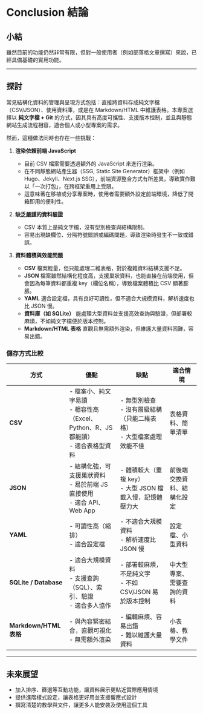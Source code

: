 # Conclusion 結論
## 小結
雖然目前的功能仍然非常有限，但對一般使用者（例如部落格文章撰寫）來說，已經具備基礎的實用功能。  

---
## 探討

常見結構化資料的管理與呈現方式包括：直接將資料存成純文字檔（CSV/JSON）、使用資料庫，或是在 Markdown/HTML 中維護表格。本專案選擇以 **純文字檔 + Git** 的方式，因其具有高度可攜性、支援版本控制，並且與靜態網站生成流程相容，適合個人或小型專案的需求。  

然而，這種做法同時也存在一些挑戰：  

1. **渲染依賴前端 JavaScript**  
   - 目前 CSV 檔案需要透過額外的 JavaScript 來進行渲染。  
   - 在不同靜態網站產生器（SSG, Static Site Generator）框架中（例如 Hugo、Jekyll、Next.js SSG），前端資源整合方式有所差異，導致實作難以「一次打包」，在跨框架重用上受限。  
   - 這意味著在移植或分享專案時，使用者需要額外設定前端環境，降低了開箱即用的便利性。  

2. **缺乏嚴謹的資料驗證**  
   - CSV 本質上是純文字檔，沒有型別檢查與結構限制。  
   - 容易出現缺欄位、分隔符號錯誤或編碼問題，導致渲染時發生不一致或錯誤。  

3. **資料體積與效能問題**  
   - **CSV** 檔案輕量，但只能處理二維表格，對於複雜資料結構支援不足。  
   - **JSON** 檔案雖然結構化程度高，支援巢狀資料，也能直接在前端使用，但會因為每筆資料都重複 key（欄位名稱），導致檔案體積比 CSV 顯著膨脹。  
   - **YAML** 適合設定檔，具有良好可讀性，但不適合大規模資料，解析速度也比 JSON 慢。  
   - **資料庫（如 SQLite）** 能處理大型資料並支援高效查詢與驗證，但部署較麻煩，不如純文字檔便於版本控制。  
   - **Markdown/HTML 表格** 直觀且無需額外渲染，但維護大量資料困難，容易出錯。  

### 儲存方式比較

| 方式 | 優點 | 缺點 | 適合情境 |
|------|------|------|----------|
| **CSV** | - 檔案小、純文字易讀<br>- 相容性高（Excel、Python、R、JS 都能讀）<br>- 適合表格型資料 | - 無型別檢查<br>- 沒有層級結構（只能二維表格）<br>- 大型檔案處理效能不佳 | 表格資料、簡單清單 |
| **JSON** | - 結構化強，可支援巢狀資料<br>- 易於前端 JS 直接使用<br>- 適合 API、Web App | - 體積較大（重複 key）<br>- 大型 JSON 檔載入慢，記憶體壓力大 | 前後端交換資料、結構化設定 |
| **YAML** | - 可讀性高（縮排）<br>- 適合設定檔 | - 不適合大規模資料<br>- 解析速度比 JSON 慢 | 設定檔、小型資料 |
| **SQLite / Database** | - 適合大規模資料<br>- 支援查詢（SQL）、索引、驗證<br>- 適合多人協作 | - 部署較麻煩，不是純文字<br>- 不如 CSV/JSON 易於版本控制 | 中大型專案、需要查詢的資料 |
| **Markdown/HTML 表格** | - 與內容緊密結合，直觀可視化<br>- 無需額外渲染 | - 編輯麻煩、容易出錯<br>- 難以維護大量資料 | 小表格、教學文件 |

---
## 未來展望
- 加入排序、篩選等互動功能，讓資料展示更貼近實際應用情境  
- 提供進階樣式設定，讓表格更好用並支援響應式設計  
- 撰寫清楚的教學與文件，讓更多人能安裝及使用這個工具  
